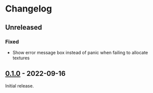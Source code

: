 # Changelog

## Unreleased

### Fixed

- Show error message box instead of panic when failing to allocate textures

## [0.1.0] - 2022-09-16

Initial release.

[0.1.0]: https://github.com/crumblingstatue/hexerator/releases/tag/v0.1.0
